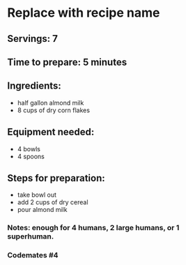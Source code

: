 # Replace with recipe name

## Servings: 7

## Time to prepare: 5 minutes

## Ingredients: 
  - half gallon almond milk
  - 8 cups of dry corn flakes 


## Equipment needed: 
  - 4 bowls
  - 4 spoons


## Steps for preparation: 
  - take bowl out
  - add 2 cups of dry cereal
  - pour almond milk 



### Notes: enough for 4 humans, 2 large humans, or 1 superhuman. 



### Codemates #4
